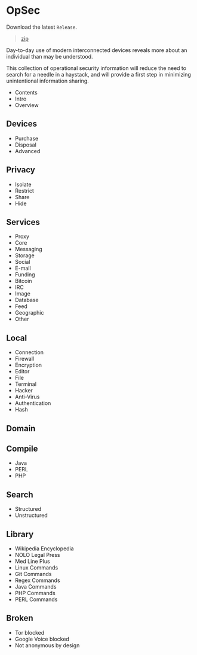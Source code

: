# OpSec

Download the latest `Release`.

>[zip](https://github.com/PersonHood/OpSec/archive/refs/tags/v2.1.zip)

Day-to-day use of modern interconnected 
devices reveals more about an individual 
than may be understood. 

This collection of operational security information will 
reduce the need to search for a needle 
in a haystack, and will provide a first 
step in minimizing unintentional 
information sharing.

- Contents 
- Intro 
- Overview 

## Devices 
- Purchase 
- Disposal 
- Advanced 

## Privacy 
- Isolate 
- Restrict 
- Share 
- Hide 

## Services 
- Proxy 
- Core 
- Messaging 
- Storage
- Social 
- E-mail 
- Funding
- Bitcoin
- IRC
- Image
- Database 
- Feed
- Geographic 
- Other

## Local 
- Connection
- Firewall
- Encryption
- Editor
- File
- Terminal
- Hacker
- Anti-Virus
- Authentication
- Hash

## Domain

## Compile
- Java
- PERL
- PHP

## Search 
- Structured 
- Unstructured 

## Library
- Wikipedia Encyclopedia
- NOLO Legal Press 
- Med Line Plus 
- Linux Commands 
- Git Commands 
- Regex Commands 
- Java Commands
- PHP Commands
- PERL Commands

## Broken 
- Tor blocked 
- Google Voice blocked 
- Not anonymous by design
